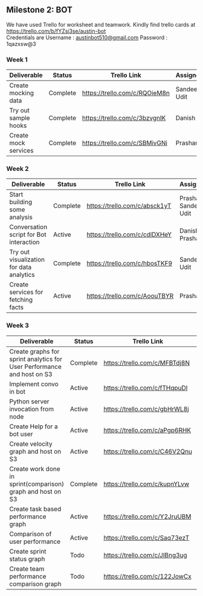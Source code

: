 
## Milestone 2: BOT

We have used Trello for worksheet and teamwork. Kindly find trello cards at https://trello.com/b/fYZsi3se/austin-bot  
Credentials are Username : austinbot510@gmail.com Password : 1qazxsw@3



### Week 1 

| Deliverable   | Status   |  Trello Link |   Assignee
| ------------- | ------------  |  ------------ |   -----------
| Create mocking data      | Complete  | https://trello.com/c/RQOieM8n     |   Sandeep, Udit
| Try out sample hooks     | Complete  | https://trello.com/c/3bzvgnIK     |   Danish
| Create mock services     | Complete  | https://trello.com/c/SBMivGNi     |   Prashant



### Week 2

| Deliverable   | Status   |  Trello Link |   Assignee
| ------------- | ------------  |  ------------ |   -----------
| Start building some analysis     | Complete  | https://trello.com/c/absck1yT     |   Prashant, Sandeep, Udit
| Conversation script for Bot interaction     | Active  | https://trello.com/c/cdlDXHeY     |   Danish, Prashant
| Try out visualization for data analytics     | Complete  | https://trello.com/c/hbosTKF9     |   Sandeep, Udit
| Create services for fetching facts     | Active  | https://trello.com/c/AoouTBYR     |   Prashant



### Week 3

| Deliverable   | Status   |  Trello Link |   Assignee
| ------------- | ------------  |  ------------ |   -----------
| Create graphs for sprint analytics for User Performance and host on S3    | Complete  | https://trello.com/c/MFBTdj8N     |   Sandeep, Udit
| Implement convo in bot     | Active  | https://trello.com/c/fTHqpuDI     |   Danish
| Python server invocation from node     | Active  | https://trello.com/c/gbHrWL8j     |   Sandeep, Udit
| Create Help for a bot user     | Active  | https://trello.com/c/aPgp6RHK     |   Danish, Prashant
| Create velocity graph and host on S3  | Active  | https://trello.com/c/C46V2Qnu  |  Udit
| Create work done in sprint(comparison) graph and host on S3  | Complete  | https://trello.com/c/kupnYLvw  |  Sandeep, Udit
| Create task based performance graph  | Active | https://trello.com/c/Y2JruUBM | Sandeep
| Comparison of user performance  | Active  | https://trello.com/c/Saq73ezT | Udit
| Create sprint status graph  | Todo | https://trello.com/c/JIBng3ug | Sandeep, Udit
| Create team performance comparison graph  | Todo | https://trello.com/c/122JowCx | Sandeep, Udit

